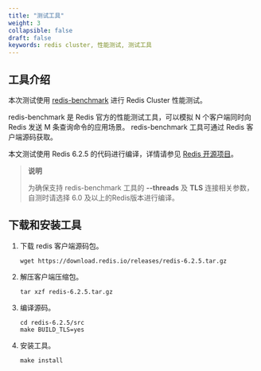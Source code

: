 ```yaml
---
title: "测试工具"
weight: 3
collapsible: false
draft: false
keywords: redis cluster, 性能测试, 测试工具
---
```


## 工具介绍

本次测试使用 [redis-benchmark](https://redis.io/topics/benchmarks?spm=a2c4g.11186623.2.2.7e26e6b7WH9gPU) 进行 Redis Cluster 性能测试。

 redis-benchmark 是 Redis 官方的性能测试工具，可以模拟 N 个客户端同时向 Redis 发送 M 条查询命令的应用场景。 redis-benchmark 工具可通过 Redis 客户端源码获取。

本文测试使用 Redis 6.2.5 的代码进行编译，详情请参见 [Redis 开源项目](https://github.com/redis/redis/releases/)。

>**说明**
>
>为确保支持 redis-benchmark 工具的 **--threads** 及 **TLS** 连接相关参数，自测时请选择 6.0 及以上的Redis版本进行编译。
>



## 下载和安装工具

1. 下载 redis 客户端源码包。

   ```
   wget https://download.redis.io/releases/redis-6.2.5.tar.gz
   ```

2. 解压客户端压缩包。

   ```
   tar xzf redis-6.2.5.tar.gz
   ```

3. 编译源码。

   ```
   cd redis-6.2.5/src
   make BUILD_TLS=yes
   ```

4. 安装工具。

   ```
   make install
   ```

   

